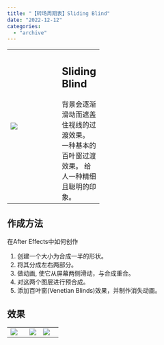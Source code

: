```yaml
---
title: "【转场周期表】Sliding Blind"
date: "2022-12-12"
categories: 
  - "archive"
---
```


<table style="width: 42.9313%;"><tbody><tr><td style="width: 57.4709%;"><img src="https://mir.yuelili.com/2022/12/adba2a7d0a82b0fc5443a683a572a7ab.gif"></td><td style="width: 57.9443%;"><h2 class="title_title__ceXO0">Sliding Blind</h2>背景会逐渐滑动而遮盖住视线的过渡效果。<div></div>一种基本的百叶窗过渡效果。 给人一种精细且聪明的印象。</td></tr></tbody></table>

## 作成方法

在After Effects中如何创作

1. 创建一个大小为合成一半的形状。
2. 将其分成左右两部分。
3. 做动画, 使它从屏幕两侧滑动，与合成重合。
4. 对这两个图层进行预合成。
5. 添加百叶窗(Venetian Blinds)效果，并制作消失动画。

## 效果

<table style="border-collapse: collapse; width: 23.7687%;"><tbody><tr><td style="width: 153px;"><img src="https://mir.yuelili.com/2022/12/97b6a03c5ffd15d7a5242c1316e6307c.gif"></td><td style="width: 19px;"><img src="https://mir.yuelili.com/user/AE/mg/foxcodex/tri.png"></td><td style="width: 153px;"><img src="https://mir.yuelili.com/2022/12/178c216823a6a5dd209ab7ba2c5539f2.gif"></td></tr></tbody></table>
